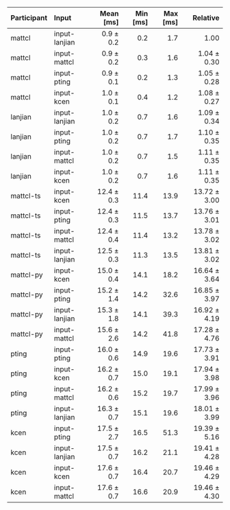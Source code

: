 | Participant | Input | Mean [ms] | Min [ms] | Max [ms] | Relative |
|:---|:---|---:|---:|---:|---:|
| mattcl | input-lanjian | 0.9 ± 0.2 | 0.2 | 1.7 | 1.00 |
| mattcl | input-mattcl | 0.9 ± 0.2 | 0.3 | 1.6 | 1.04 ± 0.30 |
| mattcl | input-pting | 0.9 ± 0.1 | 0.2 | 1.3 | 1.05 ± 0.28 |
| mattcl | input-kcen | 1.0 ± 0.1 | 0.4 | 1.2 | 1.08 ± 0.27 |
| lanjian | input-lanjian | 1.0 ± 0.2 | 0.7 | 1.6 | 1.09 ± 0.34 |
| lanjian | input-pting | 1.0 ± 0.2 | 0.7 | 1.7 | 1.10 ± 0.35 |
| lanjian | input-mattcl | 1.0 ± 0.2 | 0.7 | 1.5 | 1.11 ± 0.35 |
| lanjian | input-kcen | 1.0 ± 0.2 | 0.7 | 1.6 | 1.11 ± 0.35 |
| mattcl-ts | input-kcen | 12.4 ± 0.3 | 11.4 | 13.9 | 13.72 ± 3.00 |
| mattcl-ts | input-pting | 12.4 ± 0.3 | 11.5 | 13.7 | 13.76 ± 3.01 |
| mattcl-ts | input-mattcl | 12.4 ± 0.4 | 11.4 | 13.2 | 13.78 ± 3.02 |
| mattcl-ts | input-lanjian | 12.5 ± 0.3 | 11.3 | 13.5 | 13.81 ± 3.02 |
| mattcl-py | input-kcen | 15.0 ± 0.4 | 14.1 | 18.2 | 16.64 ± 3.64 |
| mattcl-py | input-pting | 15.2 ± 1.4 | 14.2 | 32.6 | 16.85 ± 3.97 |
| mattcl-py | input-lanjian | 15.3 ± 1.8 | 14.1 | 39.3 | 16.92 ± 4.19 |
| mattcl-py | input-mattcl | 15.6 ± 2.6 | 14.2 | 41.8 | 17.28 ± 4.76 |
| pting | input-pting | 16.0 ± 0.6 | 14.9 | 19.6 | 17.73 ± 3.91 |
| pting | input-kcen | 16.2 ± 0.7 | 15.0 | 19.1 | 17.94 ± 3.98 |
| pting | input-mattcl | 16.2 ± 0.6 | 15.2 | 19.7 | 17.99 ± 3.96 |
| pting | input-lanjian | 16.3 ± 0.7 | 15.1 | 19.6 | 18.01 ± 3.99 |
| kcen | input-pting | 17.5 ± 2.7 | 16.5 | 51.3 | 19.39 ± 5.16 |
| kcen | input-lanjian | 17.5 ± 0.7 | 16.2 | 21.1 | 19.41 ± 4.28 |
| kcen | input-kcen | 17.6 ± 0.7 | 16.4 | 20.7 | 19.46 ± 4.29 |
| kcen | input-mattcl | 17.6 ± 0.7 | 16.6 | 20.9 | 19.46 ± 4.30 |
